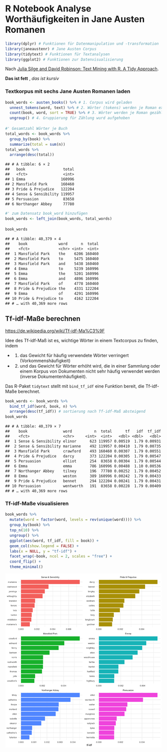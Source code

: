 R Notebook Analyse Worthäufigkeiten in Jane Austen Romanen
================

``` r
library(dplyr) # Funktionen für Datenmanipulation und -transformation
library(janeaustenr) # Jane Austen Corpus
library(tidytext) # Funktionen für Textanalysen
library(ggplot2) # Funktionen zur Datenvisualisierung
```

Nach [Julia Silge and David Robinson: Text Mining with R. A Tidy
Approach](https://www.tidytextmining.com/tfidf.html).

**Das ist fett** , *das ist kursiv*

### Textkorpus mit sechs Jane Austen Romanen laden

``` r
book_words <- austen_books() %>% # 1. Corpus wird geladen
  unnest_tokens(word, text) %>% # 2. Wörter (tokens) werden je Roman extrahiert
  count(book, word, sort = TRUE) %>% # 3. Wörter werden je Roman gezählt und anschließend sortiert
  ungroup() # 4. Gruppierung für Zählung wurd aufgehoben

#' Gesamtzahl Wörter je Buch
total_words <- book_words %>% 
  group_by(book) %>% 
  summarize(total = sum(n))
total_words %>%
  arrange(desc(total))
```

    ## # A tibble: 6 × 2
    ##   book                 total
    ##   <fct>                <int>
    ## 1 Emma                160996
    ## 2 Mansfield Park      160460
    ## 3 Pride & Prejudice   122204
    ## 4 Sense & Sensibility 119957
    ## 5 Persuasion           83658
    ## 6 Northanger Abbey     77780

``` r
#' zum Datensatz book_word hinzufügen
book_words <- left_join(book_words, total_words)

book_words
```

    ## # A tibble: 40,379 × 4
    ##    book              word      n  total
    ##    <fct>             <chr> <int>  <int>
    ##  1 Mansfield Park    the    6206 160460
    ##  2 Mansfield Park    to     5475 160460
    ##  3 Mansfield Park    and    5438 160460
    ##  4 Emma              to     5239 160996
    ##  5 Emma              the    5201 160996
    ##  6 Emma              and    4896 160996
    ##  7 Mansfield Park    of     4778 160460
    ##  8 Pride & Prejudice the    4331 122204
    ##  9 Emma              of     4291 160996
    ## 10 Pride & Prejudice to     4162 122204
    ## # … with 40,369 more rows

## Tf-idf-Maße berechnen

<https://de.wikipedia.org/wiki/Tf-idf-Ma%C3%9F>

Idee des Tf-idf-Maß ist es, wichtige Wörter in einem Textcorpus zu
finden, indem

-   1.  das Gewicht für häufig verwendete Wörter verringert
        (Vorkommenshäufigkeit)

-   2.  und das Gewicht für Wörter erhöht wird, die in einer Sammlung
        oder einem Korpus von Dokumenten nicht sehr häufig verwendet
        werden (inverse Dokumentenhäufigkeit).

Das R-Paket `tidytext` stellt mit `bind_tf_idf` eine Funktion bereit,
die Tf-idf-Maße berechnet.

``` r
book_words <- book_words %>%
  bind_tf_idf(word, book, n) %>%
  arrange(desc(tf_idf)) # sortierung nach Tf-idf-Maß absteigend
book_words
```

    ## # A tibble: 40,379 × 7
    ##    book                word          n  total      tf   idf  tf_idf
    ##    <fct>               <chr>     <int>  <int>   <dbl> <dbl>   <dbl>
    ##  1 Sense & Sensibility elinor      623 119957 0.00519  1.79 0.00931
    ##  2 Sense & Sensibility marianne    492 119957 0.00410  1.79 0.00735
    ##  3 Mansfield Park      crawford    493 160460 0.00307  1.79 0.00551
    ##  4 Pride & Prejudice   darcy       373 122204 0.00305  1.79 0.00547
    ##  5 Persuasion          elliot      254  83658 0.00304  1.79 0.00544
    ##  6 Emma                emma        786 160996 0.00488  1.10 0.00536
    ##  7 Northanger Abbey    tilney      196  77780 0.00252  1.79 0.00452
    ##  8 Emma                weston      389 160996 0.00242  1.79 0.00433
    ##  9 Pride & Prejudice   bennet      294 122204 0.00241  1.79 0.00431
    ## 10 Persuasion          wentworth   191  83658 0.00228  1.79 0.00409
    ## # … with 40,369 more rows

### Tf-idf-Maße visualisieren

``` r
book_words %>%
  mutate(word = factor(word, levels = rev(unique(word)))) %>% 
  group_by(book) %>% 
  top_n(10) %>%
  ungroup() %>%
  ggplot(aes(word, tf_idf, fill = book)) +
  geom_col(show.legend = FALSE) +
  labs(x = NULL, y = "tf-idf") +
  facet_wrap(~book, ncol = 2, scales = "free") +
  coord_flip() +
  theme_minimal()
```

![](jane_austen_notebook_files/figure-gfm/unnamed-chunk-6-1.png)<!-- -->
